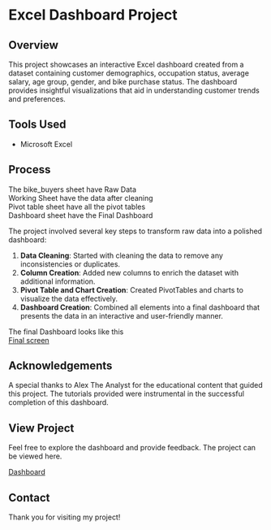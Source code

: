 # Excel Dashboard Project

## Overview

This project showcases an interactive Excel dashboard created from a dataset containing customer demographics, occupation status, average salary, age group, gender, and bike purchase status. The dashboard provides insightful visualizations that aid in understanding customer trends and preferences.


## Tools Used

- Microsoft Excel

## Process

The bike_buyers sheet have Raw Data <br>
Working Sheet have the data after cleaning <br>
Pivot table sheet have all the pivot tables <br>
Dashboard sheet have the Final Dashboard <br>

The project involved several key steps to transform raw data into a polished dashboard:
1. **Data Cleaning**: Started with cleaning the data to remove any inconsistencies or duplicates.
2. **Column Creation**: Added new columns to enrich the dataset with additional information.
3. **Pivot Table and Chart Creation**: Created PivotTables and charts to visualize the data effectively.
4. **Dashboard Creation**: Combined all elements into a final dashboard that presents the data in an interactive and user-friendly manner.

The final Dashboard looks like this <br>
[Final screen]()

## Acknowledgements

A special thanks to Alex The Analyst for the educational content that guided this project. The tutorials provided were instrumental in the successful completion of this dashboard.

## View Project

Feel free to explore the dashboard and provide feedback. The project can be viewed here.

[Dashboard]()

## Contact

Thank you for visiting my project!

